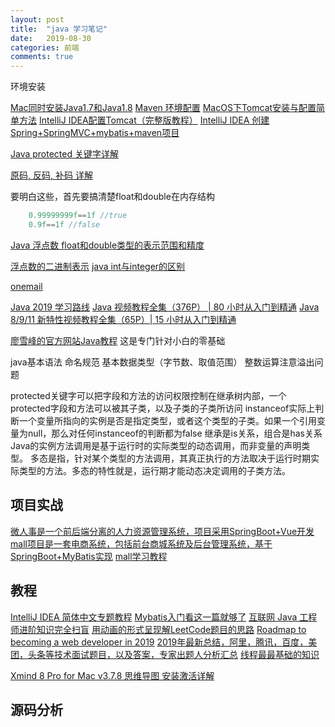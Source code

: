 ```yaml
---
layout: post
title:  "java 学习笔记"
date:   2019-08-30
categories: 前端
comments: true
---
```


环境安装

[Mac同时安装Java1.7和Java1.8](https://yq.aliyun.com/articles/206077)
[Maven 环境配置](https://www.runoob.com/maven/maven-setup.html)
[MacOS下Tomcat安装与配置简单方法](https://www.jianshu.com/p/b7cbb1d5f9aa)
[IntelliJ IDEA配置Tomcat（完整版教程）](https://blog.csdn.net/u012149181/article/details/80698208)
[IntelliJ IDEA 创建Spring+SpringMVC+mybatis+maven项目](https://juejin.im/post/5cefa4455188253f9e24df74#heading-8)


[Java protected 关键字详解](https://www.runoob.com/w3cnote/java-protected-keyword-detailed-explanation.html)

[原码, 反码, 补码 详解](https://www.cnblogs.com/zhangziqiu/archive/2011/03/30/ComputerCode.html)

要明白这些，首先要搞清楚float和double在内存结构
```java
    0.99999999f==1f //true 
    0.9f==1f //false
```

[Java 浮点数 float和double类型的表示范围和精度](?)

[浮点数的二进制表示](http://www.ruanyifeng.com/blog/2010/06/ieee_floating-point_representation.html)
[java int与integer的区别](https://www.cnblogs.com/shenliang123/archive/2011/10/27/2226903.html)

[onemail](https://github.com/YunaiV/onemall)

[Java 2019 学习路线](https://www.bilibili.com/read/cv3174527)
[Java 视频教程全集（376P） | 80 小时从入门到精通](https://www.bilibili.com/video/av59529105/?pikaqiu)
[Java 8/9/11 新特性视频教程全集（65P）| 15 小时从入门到精通](https://www.bilibili.com/video/av59549886/?pikaqiu)

[廖雪峰的官方网站Java教程](https://www.liaoxuefeng.com/wiki/1252599548343744)
这是专门针对小白的零基础

java基本语法
命名规范
基本数据类型（字节数、取值范围）
整数运算注意溢出问题

protected关键字可以把字段和方法的访问权限控制在继承树内部，一个protected字段和方法可以被其子类，以及子类的子类所访问
instanceof实际上判断一个变量所指向的实例是否是指定类型，或者这个类型的子类。如果一个引用变量为null，那么对任何instanceof的判断都为false
继承是is关系，组合是has关系
Java的实例方法调用是基于运行时的实际类型的动态调用，而非变量的声明类型。
多态是指，针对某个类型的方法调用，其真正执行的方法取决于运行时期实际类型的方法。多态的特性就是，运行期才能动态决定调用的子类方法。


## 项目实战
[微人事是一个前后端分离的人力资源管理系统，项目采用SpringBoot+Vue开发](https://github.com/lenve/vhr)
[mall项目是一套电商系统，包括前台商城系统及后台管理系统，基于SpringBoot+MyBatis实现](https://github.com/macrozheng/mall)
[mall学习教程](https://macrozheng.github.io/mall-learning/#/README)

## 教程
[IntelliJ IDEA 简体中文专题教程](https://github.com/judasn/IntelliJ-IDEA-Tutorial)
[Mybatis入门看这一篇就够了](https://juejin.im/post/5aa5c6fb5188255587232e5a)
[互联网 Java 工程师进阶知识完全扫盲](https://github.com/doocs/advanced-java)
[用动画的形式呈现解LeetCode题目的思路](https://github.com/MisterBooo/LeetCodeAnimation)
[Roadmap to becoming a web developer in 2019](https://github.com/kamranahmedse/developer-roadmap)
[2019年最新总结，阿里，腾讯，百度，美团，头条等技术面试题目，以及答案，专家出题人分析汇总](https://github.com/0voice/interview_internal_reference)
[线程最最基础的知识](https://juejin.im/post/5d82cc20e51d4561c6784138)

[Xmind 8 Pro for Mac v3.7.8 思维导图 安装激活详解](https://www.rjsos.com/archives/xmind8mac.html)

## 源码分析
